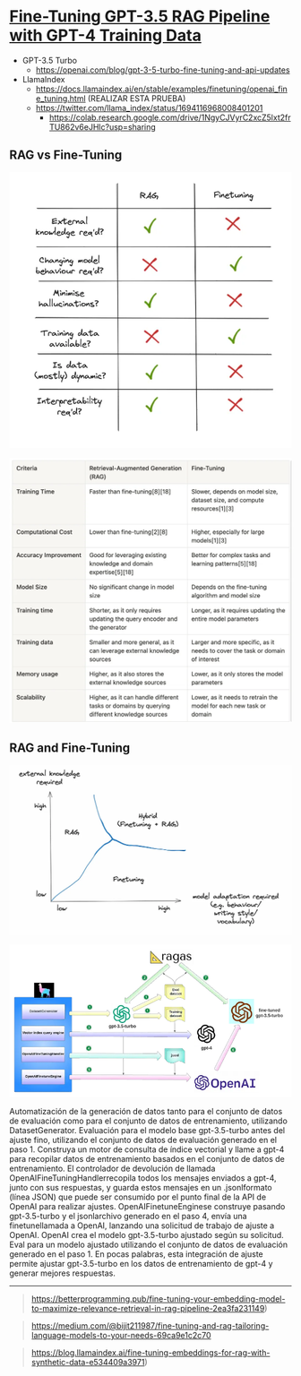 # [Fine-Tuning GPT-3.5 RAG Pipeline with GPT-4 Training Data](https://betterprogramming.pub/fine-tuning-gpt-3-5-rag-pipeline-with-gpt-4-training-data-49ac0c099919)

* GPT-3.5 Turbo
  * https://openai.com/blog/gpt-3-5-turbo-fine-tuning-and-api-updates
* LlamaIndex
  * https://docs.llamaindex.ai/en/stable/examples/finetuning/openai_fine_tuning.html (REALIZAR ESTA PRUEBA)
  * https://twitter.com/llama_index/status/1694116968008401201
    * https://colab.research.google.com/drive/1NgyCJVyrC2xcZ5lxt2frTU862v6eJHlc?usp=sharing

## RAG vs Fine-Tuning

![](media/01.png)

![](media/02.png)

## RAG and Fine-Tuning

![](media/03.png)

![](media/04.png)

Automatización de la generación de datos tanto para el conjunto de datos de evaluación como para el conjunto de datos de entrenamiento, utilizando DatasetGenerator.
Evaluación para el modelo base gpt-3.5-turbo antes del ajuste fino, utilizando el conjunto de datos de evaluación generado en el paso 1.
Construya un motor de consulta de índice vectorial y llame a gpt-4 para recopilar datos de entrenamiento basados ​​en el conjunto de datos de entrenamiento.
El controlador de devolución de llamada OpenAIFineTuningHandlerrecopila todos los mensajes enviados a gpt-4, junto con sus respuestas, y guarda estos mensajes en un .jsonlformato (línea JSON) que puede ser consumido por el punto final de la API de OpenAI para realizar ajustes.
OpenAIFinetuneEnginese construye pasando gpt-3.5-turbo y el jsonlarchivo generado en el paso 4, envía una finetunellamada a OpenAI, lanzando una solicitud de trabajo de ajuste a OpenAI.
OpenAI crea el modelo gpt-3.5-turbo ajustado según su solicitud.
Eval para un modelo ajustado utilizando el conjunto de datos de evaluación generado en el paso 1.
En pocas palabras, esta integración de ajuste permite ajustar gpt-3.5-turbo en los datos de entrenamiento de gpt-4 y generar mejores respuestas.

---

> https://betterprogramming.pub/fine-tuning-your-embedding-model-to-maximize-relevance-retrieval-in-rag-pipeline-2ea3fa231149)

> https://medium.com/@bijit211987/fine-tuning-and-rag-tailoring-language-models-to-your-needs-69ca9e1c2c70

> https://blog.llamaindex.ai/fine-tuning-embeddings-for-rag-with-synthetic-data-e534409a3971)